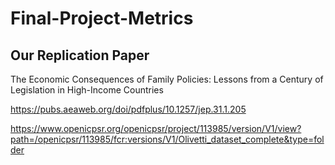 # Final-Project-Metrics

## Our Replication Paper
The Economic Consequences of Family Policies: Lessons from a Century of Legislation in High-Income Countries

https://pubs.aeaweb.org/doi/pdfplus/10.1257/jep.31.1.205 

https://www.openicpsr.org/openicpsr/project/113985/version/V1/view?path=/openicpsr/113985/fcr:versions/V1/Olivetti_dataset_complete&type=folder



